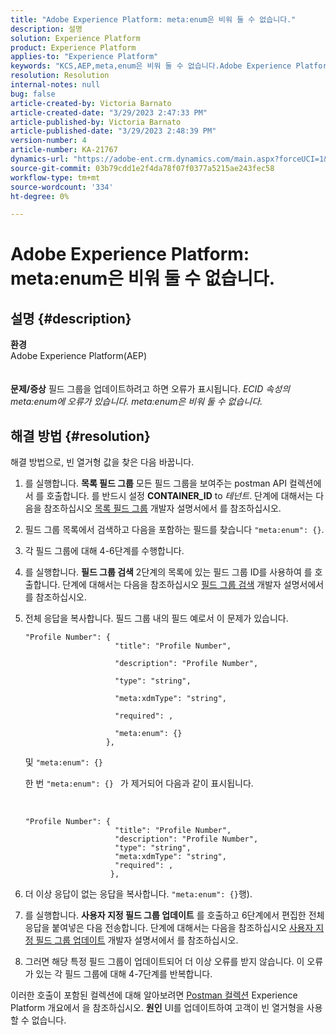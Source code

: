 ```yaml
---
title: "Adobe Experience Platform: meta:enum은 비워 둘 수 없습니다."
description: 설명
solution: Experience Platform
product: Experience Platform
applies-to: "Experience Platform"
keywords: "KCS,AEP,meta,enum은 비워 둘 수 없습니다.Adobe Experience Platform,필드 그룹 업데이트,해결 방법,문제 해결"
resolution: Resolution
internal-notes: null
bug: false
article-created-by: Victoria Barnato
article-created-date: "3/29/2023 2:47:33 PM"
article-published-by: Victoria Barnato
article-published-date: "3/29/2023 2:48:39 PM"
version-number: 4
article-number: KA-21767
dynamics-url: "https://adobe-ent.crm.dynamics.com/main.aspx?forceUCI=1&pagetype=entityrecord&etn=knowledgearticle&id=474378a0-40ce-ed11-b597-6045bd006268"
source-git-commit: 03b79cdd1e2f4da78f07f0377a5215ae243fec58
workflow-type: tm+mt
source-wordcount: '334'
ht-degree: 0%

---
```


# Adobe Experience Platform: meta:enum은 비워 둘 수 없습니다.

## 설명 {#description}

<b>환경</b><br>Adobe Experience Platform(AEP)<br><br><br><b>문제/증상</b>
필드 그룹을 업데이트하려고 하면 오류가 표시됩니다. *ECID 속성의 meta:enum에 오류가 있습니다. meta:enum은 비워 둘 수 없습니다.*


## 해결 방법 {#resolution}


해결 방법으로, 빈 열거형 값을 찾은 다음 바꿉니다.

1. 를 실행합니다. <b>목록 필드 그룹</b> 모든 필드 그룹을 보여주는 postman API 컬렉션에서 를 호출합니다. 를 반드시 설정 <b>CONTAINER_ID</b> to *테넌트*. 단계에 대해서는 다음을 참조하십시오 [목록 필드 그룹](https://developer.adobe.com/experience-platform-apis/references/schema-registry/#tag/Field-groups/operation/listFieldGroups) 개발자 설명서에서 를 참조하십시오.
2. 필드 그룹 목록에서 검색하고 다음을 포함하는 필드를 찾습니다 `"meta:enum": {}`.
3. 각 필드 그룹에 대해 4-6단계를 수행합니다.
4. 를 실행합니다. <b>필드 그룹 검색</b> 2단계의 목록에 있는 필드 그룹 ID를 사용하여 를 호출합니다. 단계에 대해서는 다음을 참조하십시오 [필드 그룹 검색](https://developer.adobe.com/experience-platform-apis/references/schema-registry/#tag/Field-groups/operation/retrieveFieldGroup) 개발자 설명서에서 를 참조하십시오.
5. 전체 응답을 복사합니다. 필드 그룹 내의 필드 예로서 이 문제가 있습니다.




   ```clike
   "Profile Number": { 
                       "title": "Profile Number",                                     
                       "description": "Profile Number",                                    
                       "type": "string",                                     
                       "meta:xdmType": "string",                                    
                       "required": ,                                    
                       "meta:enum": {}                               
                     },
   ```



   및 `"meta:enum": {}`



   한 번 `"meta:enum": {} ` 가 제거되어 다음과 같이 표시됩니다.

    

   ```clike
   "Profile Number": {
                       "title": "Profile Number",
                       "description": "Profile Number",
                       "type": "string",
                       "meta:xdmType": "string",
                       "required": ,
                      },
   ```
6. 더 이상 응답이 없는 응답을 복사합니다. `"meta:enum": {}`행).
7. 를 실행합니다. <b>사용자 지정 필드 그룹 업데이트</b> 를 호출하고 6단계에서 편집한 전체 응답을 붙여넣은 다음 전송합니다. 단계에 대해서는 다음을 참조하십시오 [사용자 지정 필드 그룹 업데이트](https://developer.adobe.com/experience-platform-apis/references/schema-registry/#tag/Field-groups/operation/patchFieldGroup) 개발자 설명서에서 를 참조하십시오.
8. 그러면 해당 특정 필드 그룹이 업데이트되어 더 이상 오류를 받지 않습니다. 이 오류가 있는 각 필드 그룹에 대해 4-7단계를 반복합니다.


이러한 호출이 포함된 컬렉션에 대해 알아보려면 [Postman 컬렉션](https://experienceleague.adobe.com/docs/experience-platform/landing/platform-apis/postman.html?lang=en#collections) Experience Platform 개요에서 을 참조하십시오.
<b>원인</b>
UI를 업데이트하여 고객이 빈 열거형을 사용할 수 없습니다.
